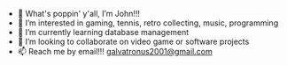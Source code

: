 - 👋 What's poppin' y'all, I’m John!!!
- 👀 I’m interested in gaming, tennis, retro collecting, music, programming
- 🌱 I’m currently learning database management
- 💞️ I’m looking to collaborate on video game or software projects
- 📫 Reach me by email!!! galvatronus2001@gmail.com

<!---
daPanMan/daPanMan is a ✨ special ✨ repository because its `README.md` (this file) appears on your GitHub profile.
You can click the Preview link to take a look at your changes.
--->
